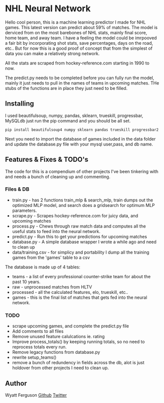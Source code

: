 
# NHL Neural Network

Hello cool person, this is a machine learning predictor I made for NHL games. This latest version can predict about 59% of matches. The model is derviced from on the most barebones of NHL stats, mainly final score, home team, and away team. I have a feeling the model could be imrpooved a fair bit by incorporating shot stats, save percentages, days on the road, etc.. But for now this is a good proof of concept that from the simplest of data you can make a relatively strong network.

All the stats are scraped from hockey-reference.com starting in 1990 to now. 

The predict.py needs to be completed before you can fully run the model, mainly it just needs to pull in the names of teams in upcoming matches. THe stubs of the functions are in place they just need to be filled.


## Installing 

I used beautifulsoup, numpy, pandas, sklearn, trueskill, progressbar, MySQLdb just run the pip command and you should be all set.

```
pip install beautifulsoup4 numpy sklearn pandas trueskill progressbar2
```
Next you need to import the database of games included in the data folder and update the database.py file with your mysql user,pass, and db name.


## Features & Fixes & TODO's

The code for this is a compendium of other projects I've been tinkering with and needs a bunch of cleaning up and commenting. 

### Files & DB

* train.py - has 2 functions train_mlp & search_mlp, train dumps out the optimized MLP model, and search does a gridsearch for optimum MLP parameters.
* scrape.py - Scrapes hockey-reference.com for juicy data, and upcoming matches
* process.py - Chews through raw match data and computes all the useful stats to feed into the neural network. 
* predict.py - Run this to get your predictions for upcoming matches
* database.py - A simple database wrapper I wrote a while ago and need to clean up
* data/training.csv - for simplicy and portability I dump all the training games from the 'games' table to a csv

The database is made up of 4 tables:
* teams - a list of every professional counter-strike team for about the past 10 years.
* raw - unprocessed matches from HLTV
* processed - all the calculated features, elo, trueskill, etc..
* games - this is the final list of matches that gets fed into the neural network. 


### TODO

* scrape upcoming games, and complete the predict.py file
* Add comments to all files
* Remove unused feature calulcations ie. rating
* Improve process_totals() by keeping running totals, so no need to reprocess totals every run.
* Remove legacy functions from database.py
* rewrite setup_teams() 
* remove a bunch of redundency in fields across the db, alot is just holdover from other projects I need to clean up.


## Author

Wyatt Ferguson
[Github](https://github.com/wyattferguson)
[Twitter](https://twitter.com/wyattferguson)

